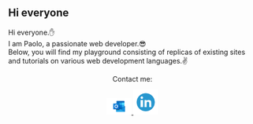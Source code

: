 <h2>Hi everyone </h2>
<p>
    Hi everyone.✋
    <br>
    I am Paolo, a passionate web developer.😎
    <br>
    Below, you will find my playground consisting of replicas of existing sites and tutorials on various web development languages.✌️
</p>
<div align=center>
    <p>Contact me:</p>
    <a href="mailto:p.suero@outlook.it">
        <img width=50px src="https://github.com/p-suero/p-suero/blob/master/img/outlook.png" alt="">
    </a>
    <a href="https://www.linkedin.com/in/paolo-suero/">
        <img width=50px src="https://github.com/p-suero/p-suero/blob/master/img/linkedin.png" alt="">
    </a>
<div>
